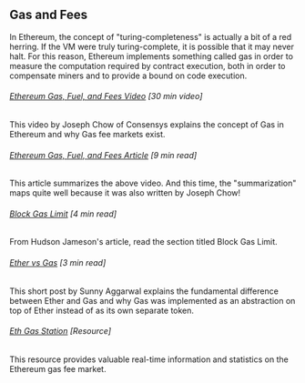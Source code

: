 ## Gas and Fees

In Ethereum, the concept of "turing-completeness" is actually a bit of a red herring.  If the VM were truly turing-complete, it is possible that it may never halt.  For this reason, Ethereum implements something called gas in order to measure the computation required by contract execution, both in order to compensate miners and to provide a bound on code execution.

###### [Ethereum Gas, Fuel, and Fees Video](https://www.youtube.com/watch?v=dd-ajiMl4HY) \[30 min video\]

This video by Joseph Chow of Consensys explains the concept of Gas in Ethereum and why Gas fee markets exist.

###### [Ethereum Gas, Fuel, and Fees Article](https://media.consensys.net/ethereum-gas-fuel-and-fees-3333e17fe1dc) \[9 min read\]

This article summarizes the above video.  And this time, the "summarization" maps quite well because it was also written by Joseph Chow!

###### [Block Gas Limit](http://hudsonjameson.com/2017-06-27-accounts-transactions-gas-ethereum/#what-is-block-gas-limit) \[4 min read\]

From Hudson Jameson's article, read the section titled Block Gas Limit.

###### [Ether vs Gas](https://medium.com/sunnya97/understanding-ether-vs-gas-82ce2f1dc560) \[3 min read\]

This short post by Sunny Aggarwal explains the fundamental difference between Ether and Gas and why Gas was implemented as an abstraction on top of Ether instead of as its own separate token.

###### [Eth Gas Station](http://ethgasstation.info/) \[Resource\]

This resource provides valuable real-time information and statistics on the Ethereum gas fee market.

